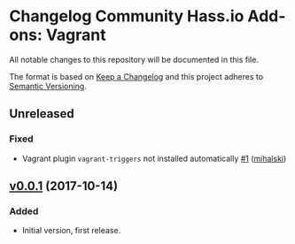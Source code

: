 # Changelog Community Hass.io Add-ons: Vagrant

All notable changes to this repository will be documented in this file.

The format is based on [Keep a Changelog][keep-a-changelog]
and this project adheres to [Semantic Versioning][semantic-versioning].

## Unreleased

### Fixed

- Vagrant plugin `vagrant-triggers` not installed automatically [#1][1] ([mihalski][])

## [v0.0.1] (2017-10-14)

### Added

- Initial version, first release.

[1]: https://github.com/hassio-addons/hassio-vagrant/issues/1
[keep-a-changelog]: http://keepachangelog.com/en/1.0.0/
[mihalski]: https://github.com/mihalski
[semantic-versioning]: http://semver.org/spec/v2.0.0.html
[v0.0.1]: https://github.com/hassio-addons/hassio-vagrant/tree/v0.0.1
